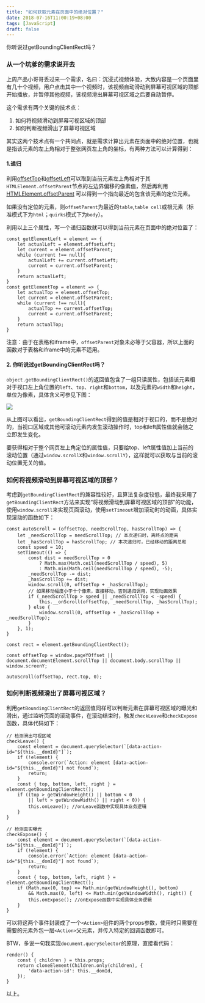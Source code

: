 ```yaml
---
title: "如何获取元素在页面中的绝对位置？"
date: 2018-07-16T11:00:19+08:00
tags: [JavaScript]
draft: false
---
```


你听说过getBoundingClientRect吗？
<!--more-->

### 从一个坑爹的需求说开去

上周产品小哥哥丢过来一个需求，名曰：沉浸式视频体验，大致内容是一个页面里有几十个视频，用户点击其中一个视频时，该视频自动滑动到屏幕可视区域的顶部开始播放，并暂停其他视频，该视频滑出屏幕可视区域之后要自动暂停。

这个需求有两个关键的技术点：
1. 如何将视频滑动到屏幕可视区域的顶部
2. 如何判断视频滑出了屏幕可视区域

其实这两个技术点有一个共同点，就是需求计算出元素在页面中的绝对位置，也就是指该元素的左上角相对于整张网页左上角的坐标，有两种方法可以计算得到：

#### 1.递归
利用[offsetTop](https://developer.mozilla.org/zh-CN/docs/Web/API/HTMLElement/offsetTop)和[offsetLeft](https://developer.mozilla.org/zh-CN/docs/Web/API/HTMLElement/offsetLeft)可以取到当前元素左上角相对于其`HTMLElement.offsetParent`节点的左边界偏移的像素值，然后再利用[HTMLElement.offsetParent](https://developer.mozilla.org/zh-CN/docs/Web/API/HTMLElement/offsetParent)
可以得到一个指向最近的包含该元素的定位元素。

如果没有定位的元素，则`offsetParent`为最近的`table`,`table cell`或根元素（标准模式下为`html`；`quirks`模式下为`body`）。

利用以上三个属性，写一个递归函数就可以得到当前元素在页面中的绝对位置了：

```
const getElementLeft = element => {
	let actualLeft = element.offsetLeft;
	let current = element.offsetParent;
	while (current !== null){
		actualLeft += current.offsetLeft;
		current = current.offsetParent;
	}
	return actualLeft;
}
const getElementTop = element => {
	let actualTop = element.offsetTop;
	let current = element.offsetParent;
	while (current !== null){
		actualTop += current.offsetTop;
		current = current.offsetParent;
	}
	return actualTop;
}

```
注意：由于在表格和iframe中，`offsetParent`对象未必等于父容器，所以上面的函数对于表格和iframe中的元素不适用。

#### 2. 你听说过getBoundingClientRect吗？
`object.getBoundingClientRect()`的返回值包含了一组只读属性，包括该元素相对于视口左上角位置的`left`、`top`、`right`和`bottom`，以及元素的`width`和`height`，单位为像素，具体含义可参见下图：

![](http://mat1.gtimg.com/www/js/news/wemeet/rect.png)

从上图可以看出，`getBoundingClientRect`得到的值是相对于视口的，而不是绝对的，当视口区域或其他可滚动元素内发生滚动操作时，top和left属性值就会随之立即发生变化。

要获得相对于整个网页左上角定位的属性值，只要给top、left属性值加上当前的滚动位置（通过`window.scrollX`和`window.scrollY`），这样就可以获取与当前的滚动位置无关的值。

### 如何将视频滑动到屏幕可视区域的顶部？
考虑到`getBoundingClientRect`的兼容性较好，且算法复杂度较低，最终我采用了`getBoundingClientRect`方法来实现“将视频滑动到屏幕可视区域的顶部”的功能，使用`window.scroll`来实现页面滚动，使用`setTimeout`增加滚动时的动画，具体实现滚动的函数如下：

```
const autoScroll = (offsetTop, needScrollTop, hasScrollTop) => {
	let _needScrollTop = needScrollTop; // 本次递归时，离终点的距离
	let _hasScrollTop = hasScrollTop; // 本次递归时，已经移动的距离总和
	const speed = 10;
	setTimeout(() => {
		const dist = needScrollTop > 0
			? Math.max(Math.ceil(needScrollTop / speed), 5)
			: Math.min(Math.ceil(needScrollTop / speed), -5);
		_needScrollTop -= dist;
		_hasScrollTop += dist;
		window.scroll(0, offsetTop + _hasScrollTop);
		// 如果移动幅度小于十个像素，直接移动，否则递归调用，实现动画效果
		if (_needScrollTop > speed || _needScrollTop < -speed) {
			this.__onScroll(offsetTop, _needScrollTop, _hasScrollTop);
		} else {
			window.scroll(0, offsetTop + _hasScrollTop + _needScrollTop);
		}
	}, 1);
}

const rect = element.getBoundingClientRect();

const offsetTop = window.pageYOffset || document.documentElement.scrollTop || document.body.scrollTop || window.screenY;

autoScroll(offsetTop, rect.top, 0);

```

### 如何判断视频滑出了屏幕可视区域？
利用`getBoundingClientRect`的返回值同样可以判断元素在屏幕可视区域的曝光和滑出，通过监听页面的滚动事件，在滚动结束时，触发`checkLeave`和`checkExpose`函数，具体代码如下：

```
// 检测滑出可视区域
checkLeave() {
	const element = document.querySelector(`[data-action-id="${this.__domId}"]`);
	if (!element) {
		console.error(`Action: element [data-action-id="${this.__domId}"] not found`);
		return;
	}
	const { top, bottom, left, right } = element.getBoundingClientRect();
	if ((top > getWindowHeight() || bottom < 0
		|| left > getWindowWidth() || right < 0)) {
		this.onLeave(); //onLeave函数中实现具体业务逻辑
	}
}

// 检测真实曝光
checkExpose() {
	const element = document.querySelector(`[data-action-id="${this.__domId}"]`);
	if (!element) {
		console.error(`Action: element [data-action-id="${this.__domId}"] not found`);
		return;
	}
	const { top, bottom, left, right } = element.getBoundingClientRect();
	if (Math.max(0, top) <= Math.min(getWindowHeight(), bottom)
		&& Math.max(0, left) <= Math.min(getWindowWidth(), right)) {
		this.onExpose(); //onExpose函数中实现具体业务逻辑
	}
}

```
可以将这两个事件封装成了一个`<Action>`组件的两个props参数，使用时只需要在需要的元素外包一层`<Action>`父元素，并传入特定的回调函数即可。

BTW，多说一句我实现`document.querySelector`的原理，直接看代码：

```
render() {
	const { children } = this.props;
	return cloneElement(Children.only(children), {
		'data-action-id': this.__domId,
	});
}

```

以上。
